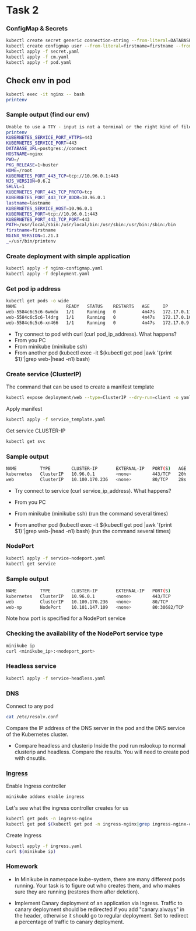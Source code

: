# Task 2

### ConfigMap & Secrets

```bash
kubectl create secret generic connection-string --from-literal=DATABASE_URL=postgres://connect --dry-run=client -o yaml > secret.yaml
kubectl create configmap user --from-literal=firstname=firstname --from-literal=lastname=lastname --dry-run=client -o yaml > cm.yaml
kubectl apply -f secret.yaml
kubectl apply -f cm.yaml
kubectl apply -f pod.yaml
```

## Check env in pod

```bash
kubectl exec -it nginx -- bash
printenv
```

### Sample output (find our env)

```bash
Unable to use a TTY - input is not a terminal or the right kind of file
printenv
KUBERNETES_SERVICE_PORT_HTTPS=443
KUBERNETES_SERVICE_PORT=443
DATABASE_URL=postgres://connect
HOSTNAME=nginx
PWD=/
PKG_RELEASE=1~buster
HOME=/root
KUBERNETES_PORT_443_TCP=tcp://10.96.0.1:443
NJS_VERSION=0.6.2
SHLVL=1
KUBERNETES_PORT_443_TCP_PROTO=tcp
KUBERNETES_PORT_443_TCP_ADDR=10.96.0.1
lastname=lastname
KUBERNETES_SERVICE_HOST=10.96.0.1
KUBERNETES_PORT=tcp://10.96.0.1:443
KUBERNETES_PORT_443_TCP_PORT=443
PATH=/usr/local/sbin:/usr/local/bin:/usr/sbin:/usr/bin:/sbin:/bin
firstname=firstname
NGINX_VERSION=1.21.3
_=/usr/bin/printenv
```

### Create deployment with simple application

```bash
kubectl apply -f nginx-configmap.yaml
kubectl apply -f deployment.yaml
```

### Get pod ip address

```bash
kubectl get pods -o wide
NAME                   READY   STATUS    RESTARTS   AGE     IP           NODE       NOMINATED NODE   READINESS GATES
web-5584c6c5c6-6wmdx   1/1     Running   0          4m47s   172.17.0.11   minikube   <none>           <none>
web-5584c6c5c6-l4drg   1/1     Running   0          4m47s   172.17.0.10   minikube   <none>           <none>
web-5584c6c5c6-xn466   1/1     Running   0          4m47s   172.17.0.9    minikube   <none>           <none>
```

* Try connect to pod with curl (curl pod_ip_address). What happens?
* From you PC
* From minikube (minikube ssh)
* From another pod (kubectl exec -it $(kubectl get pod |awk '{print $1}'|grep web-|head -n1) bash)

### Create service (ClusterIP)

The command that can be used to create a manifest template

```bash
kubectl expose deployment/web --type=ClusterIP --dry-run=client -o yaml > service_template.yaml
```

Apply manifest

```bash
kubectl apply -f service_template.yaml
```

Get service CLUSTER-IP

```bash
kubectl get svc
```

### Sample output

```bash
NAME         TYPE        CLUSTER-IP       EXTERNAL-IP   PORT(S)   AGE
kubernetes   ClusterIP   10.96.0.1        <none>        443/TCP   20h
web          ClusterIP   10.100.170.236   <none>        80/TCP    28s
```

* Try connect to service (curl service_ip_address). What happens?

* From you PC
* From minikube (minikube ssh) (run the command several times)
* From another pod (kubectl exec -it $(kubectl get pod |awk '{print $1}'|grep web-|head -n1) bash) (run the command several times)

### NodePort

```bash
kubectl apply -f service-nodeport.yaml
kubectl get service
```

### Sample output

```bash
NAME         TYPE        CLUSTER-IP       EXTERNAL-IP   PORT(S)        AGE
kubernetes   ClusterIP   10.96.0.1        <none>        443/TCP        20h
web          ClusterIP   10.100.170.236   <none>        80/TCP         15m
web-np       NodePort    10.101.147.109   <none>        80:30682/TCP   8s
```

Note how port is specified for a NodePort service

### Checking the availability of the NodePort service type

```bash
minikube ip
curl <minikube_ip>:<nodeport_port>
```

### Headless service

```bash
kubectl apply -f service-headless.yaml
```

### DNS

Connect to any pod

```bash
cat /etc/resolv.conf
```

Compare the IP address of the DNS server in the pod and the DNS service of the Kubernetes cluster.

* Compare headless and clusterip
Inside the pod run nslookup to normal clusterip and headless. Compare the results.
You will need to create pod with dnsutils.

### [Ingress](https://kubernetes.github.io/ingress-nginx/deploy/#minikube)

Enable Ingress controller

```bash
minikube addons enable ingress
```

Let's see what the ingress controller creates for us

```bash
kubectl get pods -n ingress-nginx
kubectl get pod $(kubectl get pod -n ingress-nginx|grep ingress-nginx-controller|awk '{print $1}') -n ingress-nginx -o yaml
```

Create Ingress

```bash
kubectl apply -f ingress.yaml
curl $(minikube ip)
```

### Homework

* In Minikube in namespace kube-system, there are many different pods running. Your task is to figure out who creates them, and who makes sure they are running (restores them after deletion).

* Implement Canary deployment of an application via Ingress. Traffic to canary deployment should be redirected if you add "canary:always" in the header, otherwise it should go to regular deployment.
Set to redirect a percentage of traffic to canary deployment.
